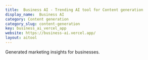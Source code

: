 ```yaml
---
title:  Business AI - Trending AI tool for Content generation
display_name:  Business AI
category: Content generation
category_slug: content-generation
key: business_ai_vercel_app
website: https://business-ai.vercel.app/
layout: aitool
---
```


Generated marketing insights for businesses.
